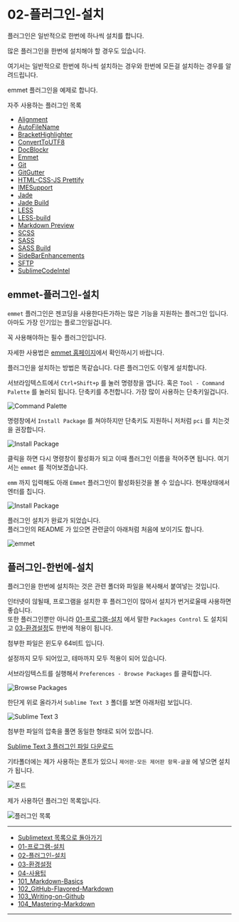 # 02-플러그인-설치


플러그인은 일반적으로 한번에 하나씩 설치를 합니다.

많은 플러그인을 한번에 설치해야 할 경우도 있습니다.

여기서는 일반적으로 한번에 하나씩 설치하는 경우와 한번에 모든걸 설치하는 경우를 알려드립니다.

emmet 플러그인을 예제로 합니다.


자주 사용하는 플러그인 목록
* [Alignment](https://packagecontrol.io/packages/Alignment)
* [AutoFileName](https://packagecontrol.io/packages/AutoFileName)
* [Bracket​Highlighter](https://packagecontrol.io/packages/BracketHighlighter)
* [Convert​To​UTF8](https://packagecontrol.io/packages/ConvertToUTF8)
* [Doc​Blockr](https://packagecontrol.io/packages/DocBlockr)
* [Emmet](https://packagecontrol.io/packages/Emmet)
* [Git](https://packagecontrol.io/packages/Git)
* [Git​Gutter](https://packagecontrol.io/packages/GitGutter)
* [HTML-CSS-JS Prettify](https://packagecontrol.io/packages/HTML-CSS-JS%20Prettify)
* [IMESupport](https://packagecontrol.io/packages/IMESupport)
* [Jade](https://packagecontrol.io/packages/Jade)
* [Jade Build](https://packagecontrol.io/packages/Jade%20Build)
* [LESS](https://packagecontrol.io/packages/LESS)
* [LESS-build](https://packagecontrol.io/packages/LESS-build)
* [Markdown Preview](https://packagecontrol.io/packages/Markdown%20Preview)
* [SCSS](https://packagecontrol.io/packages/SCSS)
* [SASS](https://packagecontrol.io/packages/Sass)
* [SASS Build](https://packagecontrol.io/packages/SASS%20Build)
* [Side​Bar​Enhancements](https://packagecontrol.io/packages/SideBarEnhancements)
* [SFTP](https://packagecontrol.io/packages/SFTP)
* [Sublime​Code​Intel](https://packagecontrol.io/packages/SublimeCodeIntel)




## emmet-플러그인-설치

`emmet` 플러그인은 젠코딩을 사용한다든가하는 많은 기능을 지원하는 플러그인 입니다. 아마도 가장 인기있는 플로그인일겁니다.

꼭 사용해야하는 필수 플러그인입니다.

자세한 사용법은 [emmet 홈페이지](http://emmet.io/)에서 확인하시기 바랍니다.

플러그인을 설치하는 방법은 똑같습니다. 다른 플러그인도 이렇게 설치합니다.

서브라임텍스트에서 `Ctrl+Shift+p` 를 눌러 명령창을 엽니다. 혹은 `Tool - Command Palette` 를 눌러되 됩니다.
단축키를 추천합니다. 가장 많이 사용하는 단축키일겁니다.

![Command Palette](../images/demun-028.jpg)

명령창에서 `Install Package` 를 쳐야하지만 단축키도 지원하니 저처럼 `pci` 를 치는것을 권장합니다.

![Install Package](../images/demun-029.jpg)

클릭을 하면 다시 명령창이 활성화가 되고 이때 플러그인 이름을 적어주면 됩니다. 여기서는 `emmet` 를 적어보겠습니다.

`emm` 까지 입력해도 아래 `Emmet` 플러그인이 활성화된것을 볼 수 있습니다. 현재상태에서 엔터를 칩니다.

![Install Package](../images/demun-029.jpg)

플러그인 설치가 완료가 되었습니다.    
플러그인의 README 가 있으면 관련글이 아래처럼 처음에 보이기도 합니다.

![emmet](../images/demun-030.jpg)


## 플러그인-한번에-설치

플러그인을 한번에 설치하는 것은 관련 폴더와 파일을 복사해서 붙여넣는 것입니다.

인터넷이 않될때, 프로그램을 설치한 후 플러그인이 많아서 설치가 번거로울때 사용하면 좋습니다.    
또한 플러그인뿐만 아니라 [01-프로그램-설치](01-프로그램-설치.md) 에서 말한 `Packages Control` 도 설치되고 [03-환경설정](docs/03-환경설정.md)도 한번에 적용이 됩니다.

첨부한 파일은 윈도우 64비트 입니다.

설정까지 모두 되어있고, 테마까지 모두 적용이 되어 있습니다.

서브라임텍스트를 실행해서 `Preferences - Browse Packages` 를 클릭합니다.

![Browse Packages](../images/demun-027.jpg)

한단게 위로 올라가서 `Sublime Text 3` 폴더를 보면 아래처럼 보입니다.

![Sublime Text 3](../images/demun-035.jpg)

첨부한 파일의 압축을 풀면 동일한 형태로 되어 있씁니다.

[Sublime Text 3 플러그인 파일 다운로드](../Sublime%20Text%203.zip)

기타폴더에는 제가 사용하는 폰트가 있으니 `제어판-모든 제어판 항목-글꼴` 에 넣으면 설치가 됩니다.

![폰트](../images/demun-036.jpg)

제가 사용하던 플러그인 목록입니다.

![플러그인 목록](../images/demun-034.jpg)


----

* [Sublimetext 목록으로 돌아가기](../README.md)
* [01-프로그램-설치](01-프로그램-설치.md)
* [02-플러그인-설치](02-플러그인-설치.md)
* [03-환경설정](03-환경설정.md)
* [04-사용팁](04-사용팁.md)
* [101_Markdown-Basics](101_Markdown-Basics.md)
* [102_GitHub-Flavored-Markdown](102_Github-Flavored-Markdown.md)
* [103_Writing-on-Github](103_Writing-on-Github.md)
* [104_Mastering-Markdown](104_Mastering-Markdown.md)

----